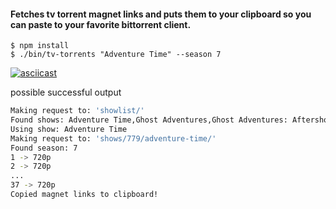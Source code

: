 #### Fetches tv torrent magnet links and puts them to your clipboard so you can paste to your favorite bittorrent client.

`$ npm install`  
`$ ./bin/tv-torrents "Adventure Time" --season 7`

[![asciicast](https://asciinema.org/a/152820.png)](https://asciinema.org/a/152820)

possible successful output
```sh
Making request to: 'showlist/'
Found shows: Adventure Time,Ghost Adventures,Ghost Adventures: Aftershocks,Lego Star Wars: The Freemaker Adventures,New Adventures Of Old Christine, The,Sarah Jane Adventures, The
Using show: Adventure Time
Making request to: 'shows/779/adventure-time/'
Found season: 7
1 -> 720p
2 -> 720p
...
37 -> 720p
Copied magnet links to clipboard!
```


